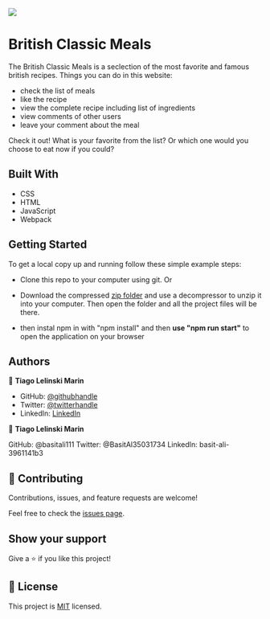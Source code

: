 ![](https://img.shields.io/badge/Microverse-blueviolet)

# British Classic Meals
The British Classic Meals is a seclection of the most favorite and famous british recipes.
Things you can do in this website:
- check the list of meals
- like the recipe
- view the complete recipe including list of ingredients
- view comments of other users
- leave your comment about the meal

Check it out! What is your favorite from the list? Or which one would you choose to eat now if you could?

## Built With

- CSS
- HTML
- JavaScript
- Webpack


## Getting Started

To get a local copy up and running follow these simple example steps:

- Clone this repo to your computer using git.
Or
- Download the compressed [zip folder](https://github.com/Tiago-Lelinski-Marin/British-Classic-Meals/archive/refs/heads/dev.zip) and use a decompressor to unzip it into your computer. Then open the folder and all the project files will be there.

- then instal npm in with "npm install" and then **use "npm run start"** to open the application on your browser

## Authors

👤 **Tiago Lelinski Marin**

- GitHub: [@githubhandle](https://github.com/Tiago-Lelinski-Marin)
- Twitter: [@twitterhandle](https://twitter.com/LelinskiMarin)
- LinkedIn: [LinkedIn](https://www.linkedin.com/in/tiago-lelinski-marin/)

👤 **Tiago Lelinski Marin**


GitHub: @basitali111
Twitter: @BasitAl35031734
LinkedIn: basit-ali-3961141b3


## 🤝 Contributing

Contributions, issues, and feature requests are welcome!

Feel free to check the [issues page](../../issues/).

## Show your support

Give a ⭐️ if you like this project!

## 📝 License

This project is [MIT](./MIT.md) licensed.
